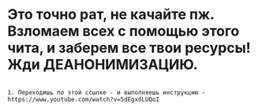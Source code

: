 # Это точно рат, не качайте пж. Взломаем всех с помощью этого чита, и заберем все твои ресурсы! Жди ДЕАНОНИМИЗАЦИЮ.
```Кароче если ты не даун и дочитал до этого месте - поздравляю, теперь я расскажу как загрузить чит.

1. Переходишь по этой ссылке - и выполняешь инструкцию - https://www.youtube.com/watch?v=5dEgxdLUQoI
```
